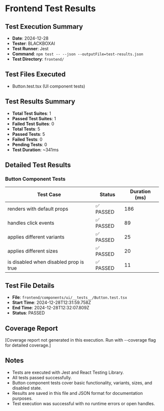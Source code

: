 # Frontend Test Results

## Test Execution Summary
- **Date**: 2024-12-28
- **Tester**: BLACKBOXAI
- **Test Runner**: Jest
- **Command**: `npm test -- --json --outputFile=test-results.json`
- **Test Directory**: `frontend/`

## Test Files Executed
- Button.test.tsx (UI component tests)

## Test Results Summary
- **Total Test Suites**: 1
- **Passed Test Suites**: 1
- **Failed Test Suites**: 0
- **Total Tests**: 5
- **Passed Tests**: 5
- **Failed Tests**: 0
- **Pending Tests**: 0
- **Test Duration**: ~341ms

## Detailed Test Results

### Button Component Tests
| Test Case | Status | Duration (ms) |
|-----------|--------|---------------|
| renders with default props | ✅ PASSED | 186 |
| handles click events | ✅ PASSED | 89 |
| applies different variants | ✅ PASSED | 25 |
| applies different sizes | ✅ PASSED | 20 |
| is disabled when disabled prop is true | ✅ PASSED | 11 |

## Test File Details
- **File**: `frontend/components/ui/__tests__/Button.test.tsx`
- **Start Time**: 2024-12-28T12:31:59.758Z
- **End Time**: 2024-12-28T12:32:07.809Z
- **Status**: PASSED

## Coverage Report
[Coverage report not generated in this execution. Run with --coverage flag for detailed coverage.]

## Notes
- Tests are executed with Jest and React Testing Library.
- All tests passed successfully.
- Button component tests cover basic functionality, variants, sizes, and disabled state.
- Results are saved in this file and JSON format for documentation purposes.
- Test execution was successful with no runtime errors or open handles.
